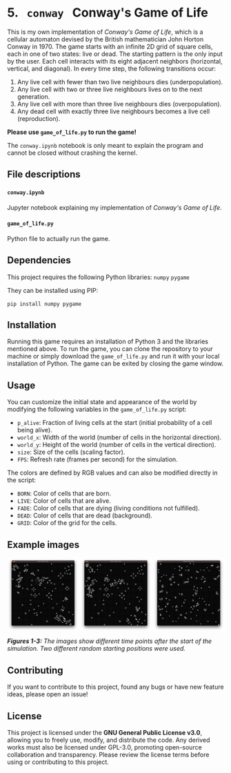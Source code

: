 # 5. &nbsp; `conway` &nbsp; Conway's Game of Life
This is my own implementation of *Conway's Game of Life*, which is a cellular automaton devised by the British mathematician John Horton Conway in 1970. The game starts with an infinite 2D grid of square cells, each in one of two states: live or dead. The starting pattern is the only input by the user. Each cell interacts with its eight adjacent neighbors (horizontal, vertical, and diagonal). In every time step, the following transitions occur:

1. Any live cell with fewer than two live neighbours dies (underpopulation).
2. Any live cell with two or three live neighbours lives on to the next generation.
3. Any live cell with more than three live neighbours dies (overpopulation).
4. Any dead cell with exactly three live neighbours becomes a live cell (reproduction).

**Please use `game_of_life.py` to run the game!**

The `conway.ipynb` notebook is only meant to explain the program and cannot be closed without crashing the kernel.

## File descriptions
#### `conway.ipynb`
Jupyter notebook explaining my implementation of *Conway's Game of Life*.

#### `game_of_life.py`
Python file to actually run the game.

## Dependencies
This project requires the following Python libraries:
`numpy`
`pygame`

They can be installed using PIP:
```
pip install numpy pygame
```

## Installation
Running this game requires an installation of Python 3 and the libraries mentioned above. To run the game, you can clone the repository to your machine or simply download the `game_of_life.py` and run it with your local installation of Python. The game can be exited by closing the game window.

## Usage
You can customize the initial state and appearance of the world by modifying the following variables in the `game_of_life.py` script:

- `p_alive`: Fraction of living cells at the start (initial probability of a cell being alive).
- `world_x`: Width of the world (number of cells in the horizontal direction).
- `world_y`: Height of the world (number of cells in the vertical direction).
- `size`: Size of the cells (scaling factor).
- `FPS`: Refresh rate (frames per second) for the simulation.

The colors are defined by RGB values and can also be modified directly in the script:
- `BORN`: Color of cells that are born.
- `LIVE`: Color of cells that are alive.
- `FADE`: Color of cells that are dying (living conditions not fulfilled).
- `DEAD`: Color of cells that are dead (background).
- `GRID`: Color of the grid for the cells.

## Example images
<div style="display: flex; flex-wrap: wrap; justify-content: space-between;">
  <img src="examples/example1.png" alt="Game window example #1" style="width: 33%;">
  <img src="examples/example2.png" alt="Game window example #2" style="width: 33%;">
  <img src="examples/example3.png" alt="Game window example #3" style="width: 33%;">
</div>

***Figures 1-3:** The images show different time points after the start of the simulation. Two different random starting positions were used.*

## Contributing
If you want to contribute to this project, found any bugs or have new feature ideas, please open an issue!

## License
This project is licensed under the **GNU General Public License v3.0**, allowing you to freely use, modify, and distribute the code. Any derived works must also be licensed under GPL-3.0, promoting open-source collaboration and transparency. Please review the license terms before using or contributing to this project.
